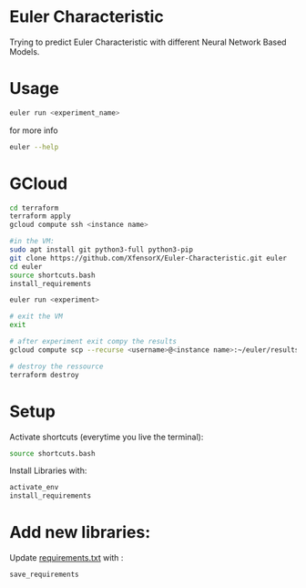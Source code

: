 # Euler Characteristic

Trying to predict Euler Characteristic with different Neural Network Based Models.

# Usage

```bash
euler run <experiment_name>
```

for more info

```bash
euler --help
```

# GCloud

```bash
cd terraform
terraform apply
gcloud compute ssh <instance name>

#in the VM:
sudo apt install git python3-full python3-pip
git clone https://github.com/XfensorX/Euler-Characteristic.git euler
cd euler
source shortcuts.bash
install_requirements

euler run <experiment>

# exit the VM
exit

# after experiment exit compy the results
gcloud compute scp --recurse <username>@<instance name>:~/euler/results ../results

# destroy the ressource
terraform destroy
```

# Setup

Activate shortcuts (everytime you live the terminal):

```bash
source shortcuts.bash
```

Install Libraries with:

```bash
activate_env
install_requirements
```

# Add new libraries:

Update [requirements.txt](requirements.txt) with :

```bash
save_requirements
```

